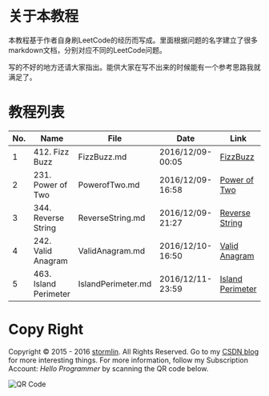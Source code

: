 # 关于本教程
本教程基于作者自身刷LeetCode的经历而写成。里面根据问题的名字建立了很多markdown文档，分别对应不同的LeetCode问题。

写的不好的地方还请大家指出。能供大家在写不出来的时候能有一个参考思路我就满足了。

# 教程列表

|No.|Name|File|Date|Link|
|--|---------|--|------------|--|
|1|412. Fizz Buzz|FizzBuzz.md|2016/12/09-00:05|[FizzBuzz](http://www.stormlin.com/2016/12/08/tutorial-fizz-buzz/)|
|2|231. Power of Two|PowerofTwo.md|2016/12/09-16:58|[Power of Two](http://www.stormlin.com/2016/12/09/tutorial-power-of-two/)|
|3|344. Reverse String|ReverseString.md|2016/12/09-21:27|[Reverse String](http://www.stormlin.com/2016/12/09/167/)|
|4|242. Valid Anagram|ValidAnagram.md|2016/12/10-16:50|[Valid Anagram](http://www.stormlin.com/2016/12/10/tutorial-242-valid-anagram/)|
|5|463. Island Perimeter|IslandPerimeter.md|2016/12/11-23:59|[Island Perimeter](http://www.stormlin.com/2016/12/12/tutorial：-463-island-perimeter/)|

# Copy Right
Copyright © 2015 - 2016 [stormlin](http://www.stormlin.com/). All Rights Reserved.
Go to my [CSDN blog](http://blog.csdn.net/atmiao) for more interesting things.
For more information, follow my Subscription Account: *Hello Programmer* by scanning the QR code below.

![QR Code](http://img.blog.csdn.net/20161209103948618?watermark/2/text/aHR0cDovL2Jsb2cuY3Nkbi5uZXQvYXRtaWFv/font/5a6L5L2T/fontsize/400/fill/I0JBQkFCMA==/dissolve/70/gravity/SouthEast)